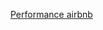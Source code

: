 [Performance airbnb](https://medium.com/airbnb-engineering/recent-web-performance-fixes-on-airbnb-listing-pages-6cd8d93df6f4)